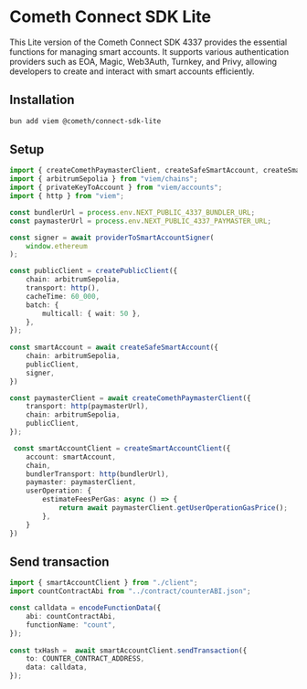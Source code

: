 # Cometh Connect SDK Lite
This Lite version of the Cometh Connect SDK 4337 provides the essential functions for managing smart accounts. It supports various authentication providers such as EOA, Magic, Web3Auth, Turnkey, and Privy, allowing developers to create and interact with smart accounts efficiently.

## Installation

```bash
bun add viem @cometh/connect-sdk-lite
```

## Setup

```ts
import { createComethPaymasterClient, createSafeSmartAccount, createSmartAccountClient, providerToSmartAccountSigner } from "@cometh/connect-sdk-lite";
import { arbitrumSepolia } from "viem/chains";
import { privateKeyToAccount } from "viem/accounts";
import { http } from "viem";

const bundlerUrl = process.env.NEXT_PUBLIC_4337_BUNDLER_URL;
const paymasterUrl = process.env.NEXT_PUBLIC_4337_PAYMASTER_URL;

const signer = await providerToSmartAccountSigner(
    window.ethereum
);

const publicClient = createPublicClient({
    chain: arbitrumSepolia,
    transport: http(),
    cacheTime: 60_000,
    batch: {
        multicall: { wait: 50 },
    },
});
​
const smartAccount = await createSafeSmartAccount({
    chain: arbitrumSepolia,
    publicClient,
    signer,
})

const paymasterClient = await createComethPaymasterClient({
    transport: http(paymasterUrl),
    chain: arbitrumSepolia,
    publicClient,
});

 const smartAccountClient = createSmartAccountClient({
    account: smartAccount,
    chain,
    bundlerTransport: http(bundlerUrl),
    paymaster: paymasterClient,
    userOperation: {
        estimateFeesPerGas: async () => {
            return await paymasterClient.getUserOperationGasPrice();
        },
    }
})

```

## Send transaction

```ts
import { smartAccountClient } from "./client";
import countContractAbi from "../contract/counterABI.json";

const calldata = encodeFunctionData({
    abi: countContractAbi,
    functionName: "count",
});
  
const txHash =  await smartAccountClient.sendTransaction({
    to: COUNTER_CONTRACT_ADDRESS,
    data: calldata,
});

```
